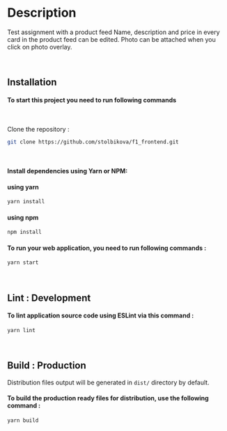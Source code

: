 # Description

Test assignment with a product feed
Name, description and price in every card in the product feed can be edited. Photo can be attached when you click on photo overlay.

<br>

## Installation

#### To start this project you need to run following commands

<br>

Clone the repository :

```bash
git clone https://github.com/stolbikova/f1_frontend.git
```

<br>

#### Install dependencies using Yarn or NPM:

#### using yarn
```bash
yarn install
```

#### using npm
```bash
npm install
```
#### To run your web application, you need to run following commands :

```bash
yarn start
```

<br />

## Lint : Development

#### To lint application source code using ESLint via this command :

```bash
yarn lint
```

<br />

## Build : Production

Distribution files output will be generated in `dist/` directory by default.

#### To build the production ready files for distribution, use the following command :

```bash
yarn build
```

